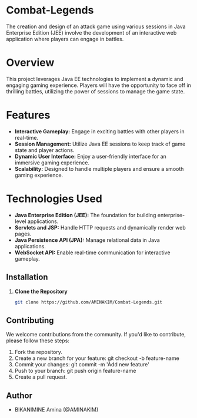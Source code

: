 # Combat-Legends

The creation and design of an attack game using various sessions in Java Enterprise Edition (JEE) involve the development of an interactive web application where players can engage in battles.

# Overview
This project leverages Java EE technologies to implement a dynamic and engaging gaming experience. Players will have the opportunity to face off in thrilling battles, utilizing the power of sessions to manage the game state.

# Features

- **Interactive Gameplay:** Engage in exciting battles with other players in real-time.
- **Session Management:** Utilize Java EE sessions to keep track of game state and player actions.
- **Dynamic User Interface:**  Enjoy a user-friendly interface for an immersive gaming experience.
- **Scalability:** Designed to handle multiple players and ensure a smooth gaming experience.

  
# Technologies Used

- **Java Enterprise Edition (JEE):** The foundation for building enterprise-level applications.
- **Servlets and JSP:** Handle HTTP requests and dynamically render web pages.
- **Java Persistence API (JPA):** Manage relational data in Java applications.
- **WebSocket API:** Enable real-time communication for interactive gameplay.


## Installation

1. **Clone the Repository**

    ```bash
    git clone https://github.com/AMINAKIM/Combat-Legends.git
    ```

## Contributing
We welcome contributions from the community. If you'd like to contribute, please follow these steps:

1. Fork the repository.
2. Create a new branch for your feature: git checkout -b feature-name
3. Commit your changes: git commit -m 'Add new feature'
4. Push to your branch: git push origin feature-name
5. Create a pull request.

## Author
- BIKANIMINE Amina (@AMINAKIM)
